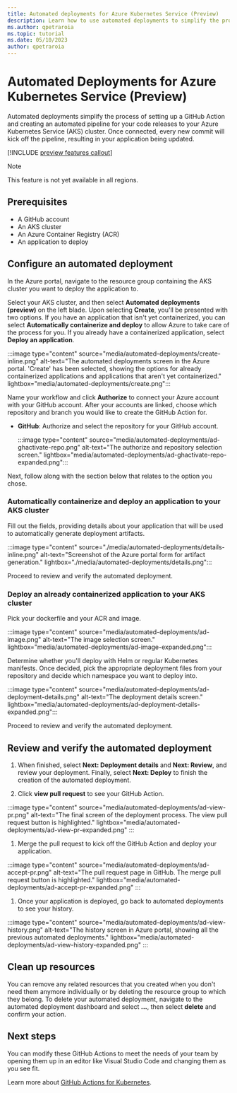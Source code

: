 ```yaml
---
title: Automated deployments for Azure Kubernetes Service (Preview)
description: Learn how to use automated deployments to simplify the process of adding GitHub Actions to your Azure Kubernetes Service (AKS) project
ms.author: qpetraroia
ms.topic: tutorial
ms.date: 05/10/2023
author: qpetraroia
---
```


# Automated Deployments for Azure Kubernetes Service (Preview)

Automated deployments simplify the process of setting up a GitHub Action and creating an automated pipeline for your code releases to your Azure Kubernetes Service (AKS) cluster. Once connected, every new commit will kick off the pipeline, resulting in your application being updated.

[!INCLUDE [preview features callout](./includes/preview/preview-callout.md)]

> [!NOTE]
> This feature is not yet available in all regions.

## Prerequisites

* A GitHub account
* An AKS cluster
* An Azure Container Registry (ACR)
* An application to deploy

## Configure an automated deployment

In the Azure portal, navigate to the resource group containing the AKS cluster you want to deploy the application to.

Select your AKS cluster, and then select **Automated deployments (preview)** on the left blade. Upon selecting **Create**, you'll be presented with two options. If you have an application that isn't yet containerized, you can select **Automatically containerize and deploy**  to allow Azure to take care of the process for you. If you already have a containerized application, select **Deploy an application**.

:::image type="content" source="media/automated-deployments/create-inline.png" alt-text="The automated deployments screen in the Azure portal. 'Create' has been selected, showing the options for already containerized applications and applications that aren't yet containerized."  lightbox="media/automated-deployments/create.png":::

Name your workflow and click **Authorize** to connect your Azure account with your GitHub account. After your accounts are linked, choose which repository and branch you would like to create the GitHub Action for.

- **GitHub**: Authorize and select the repository for your GitHub account.

    :::image type="content" source="media/automated-deployments/ad-ghactivate-repo.png" alt-text="The authorize and repository selection screen." lightbox="media/automated-deployments/ad-ghactivate-repo-expanded.png":::

Next, follow along with the section below that relates to the option you chose.

### Automatically containerize and deploy an application to your AKS cluster

Fill out the fields, providing details about your application that will be used to automatically generate deployment artifacts.

:::image type="content" source="./media/automated-deployments/details-inline.png" alt-text="Screenshot of the Azure portal form for artifact generation." lightbox="./media/automated-deployments/details.png":::

Proceed to review and verify the automated deployment.

### Deploy an already containerized application to your AKS cluster

Pick your dockerfile and your ACR and image.

:::image type="content" source="media/automated-deployments/ad-image.png" alt-text="The image selection screen." lightbox="media/automated-deployments/ad-image-expanded.png":::

Determine whether you'll deploy with Helm or regular Kubernetes manifests. Once decided, pick the appropriate deployment files from your repository and decide which namespace you want to deploy into.

:::image type="content" source="media/automated-deployments/ad-deployment-details.png" alt-text="The deployment details screen." lightbox="media/automated-deployments/ad-deployment-details-expanded.png":::

Proceed to review and verify the automated deployment.

## Review and verify the automated deployment

1. When finished, select **Next: Deployment details** and **Next: Review**, and review your deployment. Finally, select **Next: Deploy** to finish the creation of the automated deployment.

1. Click **view pull request** to see your GitHub Action.

:::image type="content" source="media/automated-deployments/ad-view-pr.png" alt-text="The final screen of the deployment process. The view pull request button is highlighted." lightbox="media/automated-deployments/ad-view-pr-expanded.png" :::

1. Merge the pull request to kick off the GitHub Action and deploy your application.

:::image type="content" source="media/automated-deployments/ad-accept-pr.png" alt-text="The pull request page in GitHub. The merge pull request button is highlighted." lightbox="media/automated-deployments/ad-accept-pr-expanded.png" :::

1. Once your application is deployed, go back to automated deployments to see your history.

:::image type="content" source="media/automated-deployments/ad-view-history.png" alt-text="The history screen in Azure portal, showing all the previous automated deployments." lightbox="media/automated-deployments/ad-view-history-expanded.png" :::

## Clean up resources

You can remove any related resources that you created when you don't need them anymore individually or by deleting the resource group to which they belong. To delete your automated deployment, navigate to the automated deployment dashboard and select **...**, then select **delete** and confirm your action.

## Next steps

You can modify these GitHub Actions to meet the needs of your team by opening them up in an editor like Visual Studio Code and changing them as you see fit.

Learn more about [GitHub Actions for Kubernetes][kubernetes-action].

<!-- LINKS -->
[kubernetes-action]: kubernetes-action.md
